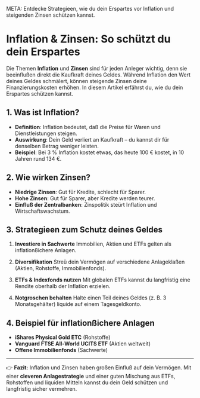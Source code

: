 META: Entdecke Strategieen, wie du dein Erspartes vor Inflation und steigenden Zinsen schützen kannst.

# Inflation & Zinsen: So schützt du dein Erspartes

Die Themen **Inflation** und **Zinsen** sind für jeden Anleger wichtig, denn sie beeinflußen direkt die Kaufkraft deines Geldes. 
Während Inflation den Wert deines Geldes schmälert, können steigende Zinsen deine Finanzierungskosten erhöhen. 
In diesem Artikel erfährst du, wie du dein Erspartes schützen kannst.

## 1. Was ist Inflation?

- **Definition**: Inflation bedeutet, daß die Preise für Waren und Dienstleistungen steigen. 
- **Auswirkung**: Dein Geld verliert an Kaufkraft – du kannst dir für denselben Betrag weniger leisten. 
- **Beispiel**: Bei 3 % Inflation kostet etwas, das heute 100 € kostet, in 10 Jahren rund 134 €.

## 2. Wie wirken Zinsen?

- **Niedrige Zinsen**: Gut für Kredite, schlecht für Sparer. 
- **Hohe Zinsen**: Gut für Sparer, aber Kredite werden teurer. 
- **Einfluß der Zentralbanken**: Zinspolitik steürt Inflation und Wirtschaftswachstum.

## 3. Strategieen zum Schutz deines Geldes

1. **Investiere in Sachwerte** 
 Immobilien, Aktien und ETFs gelten als inflationßichere Anlagen. 

2. **Diversifikation** 
 Streü dein Vermögen auf verschiedene Anlageklaßen (Aktien, Rohstoffe, Immobilienfonds). 

3. **ETFs & Indexfonds nutzen** 
 Mit globalen ETFs kannst du langfristig eine Rendite oberhalb der Inflation erzielen. 

4. **Notgroschen behalten** 
 Halte einen Teil deines Geldes (z. B. 3 Monatsgehälter) liquide auf einem Tagesgeldkonto. 

## 4. Beispiel für inflationßichere Anlagen

- **iShares Physical Gold ETC** (Rohstoffe) 
- **Vanguard FTSE All-World UCITS ETF** (Aktien weltweit) 
- **Offene Immobilienfonds** (Sachwerte) 

---

👉 **Fazit:** 
Inflation und Zinsen haben großen Einfluß auf dein Vermögen. 
Mit einer **cleveren Anlagestrategie** und einer guten Mischung aus ETFs, Rohstoffen und liquiden Mitteln kannst du dein Geld schützen und langfristig sicher vermehren.
